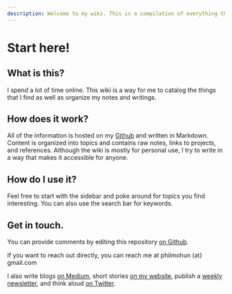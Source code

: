 ```yaml
---
description: Welcome to my wiki. This is a compilation of everything that I know.
---
```


# Start here!

## What is this?

I spend a lot of time online. This wiki is a way for me to catalog the things that I find as well as organize my notes and writings. 

## How does it work?

All of the information is hosted on my [Github](https://github.com/pmohun) and written in Markdown. Content is organized into topics and contains raw notes, links to projects, and references. Although the wiki is mostly for personal use, I try to write in a way that makes it accessible for anyone. 

## How do I use it?

Feel free to start with the sidebar and poke around for topics you find interesting. You can also use the search bar for keywords. 

## Get in touch.

You can provide comments by editing this repository [on Github](https://github.com/pmohun/knowledge/blob/master/README.md). 

If you want to reach out directly, you can reach me at philmohun \(at\) gmail.com

I also write blogs [on Medium](https://medium.com/@philmohun/latest), short stories [on my website](https://philmohun.com), publish a [weekly newsletter](https://philmohun.substack.com), and think aloud [on Twitter](https://twitter.com/philmohun).


